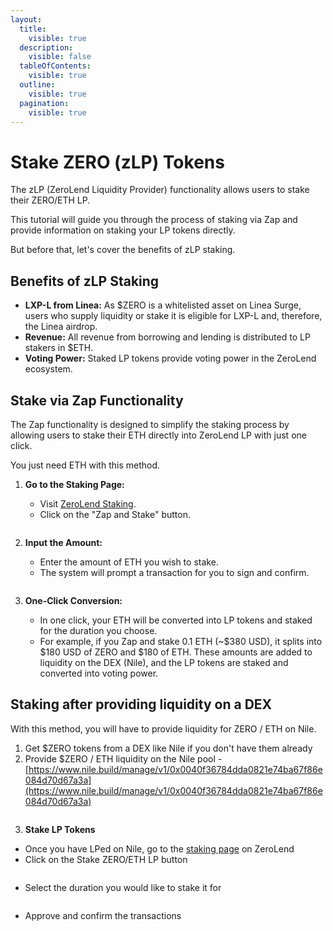 ```yaml
---
layout:
  title:
    visible: true
  description:
    visible: false
  tableOfContents:
    visible: true
  outline:
    visible: true
  pagination:
    visible: true
---
```


# Stake ZERO (zLP) Tokens

The zLP (ZeroLend Liquidity Provider) functionality allows users to stake their ZERO/ETH LP.

This tutorial will guide you through the process of staking via Zap and provide information on staking your LP tokens directly.

But before that, let's cover the benefits of zLP staking.

## **Benefits of zLP Staking**

* **LXP-L from Linea:** As $ZERO is a whitelisted asset on Linea Surge, users who supply liquidity or stake it is eligible for LXP-L and, therefore, the Linea airdrop.
* **Revenue:** All revenue from borrowing and lending is distributed to LP stakers in $ETH.
* **Voting Power:** Staked LP tokens provide voting power in the ZeroLend ecosystem.

## **Stake via Zap Functionality**

The Zap functionality is designed to simplify the staking process by allowing users to stake their ETH directly into ZeroLend LP with just one click.

You just need ETH with this method.

1.  **Go to the Staking Page:**

    * Visit [ZeroLend Staking](https://app.zerolend.xyz/stake/?marketName=proto\_linea\_v3).
    * Click on the "Zap and Stake" button.



    <figure><img src="../.gitbook/assets/Screenshot 2024-08-12 at 5.38.05 PM.png" alt=""><figcaption></figcaption></figure>
2.  **Input the Amount:**

    * Enter the amount of ETH you wish to stake.
    * The system will prompt a transaction for you to sign and confirm.

    <figure><img src="../.gitbook/assets/Screenshot 2024-08-12 at 5.37.57 PM.png" alt=""><figcaption></figcaption></figure>
3. **One-Click Conversion:**
   * In one click, your ETH will be converted into LP tokens and staked for the duration you choose.
   * For example, if you Zap and stake 0.1 ETH (\~$380 USD), it splits into $180 USD of ZERO and $180 of ETH. These amounts are added to liquidity on the DEX (Nile), and the LP tokens are staked and converted into voting power.

## **Staking after providing liquidity on a DEX**

With this method, you will have to provide liquidity for ZERO / ETH on Nile.

1. Get $ZERO tokens from a DEX like Nile if you don't have them already
2. Provide $ZERO / ETH liquidity on the Nile pool - [https://www.nile.build/manage/v1/0x0040f36784dda0821e74ba67f86e084d70d67a3a](https://www.nile.build/manage/v1/0x0040f36784dda0821e74ba67f86e084d70d67a3a)

<figure><img src="../.gitbook/assets/Screenshot 2024-08-12 at 5.59.52 PM.png" alt=""><figcaption></figcaption></figure>

3. **Stake LP Tokens**

* Once you have LPed on Nile, go to the [staking page](https://app.zerolend.xyz/stake/?marketName=proto\_linea\_v3) on ZeroLend
* Click on the Stake ZERO/ETH LP button

<figure><img src="../.gitbook/assets/Screenshot 2024-08-12 at 6.37.27 PM.png" alt=""><figcaption></figcaption></figure>

* Select the duration you would like to stake it for

<figure><img src="../.gitbook/assets/Screenshot 2024-08-12 at 6.38.57 PM.png" alt=""><figcaption></figcaption></figure>

* Approve and confirm the transactions

